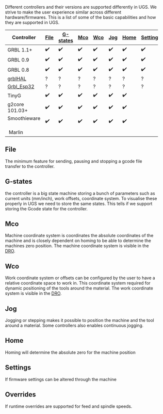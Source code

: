 Different controllers and their versions are supported differently in UGS. We strive to make the user experience similar across different hardware/firmwares. This is a list of some of the basic capabilities and how they are supported in UGS.

| Controller | [File](#file) | [G-states](#g-states) | [Mco](#mco) | [Wco](#wco) | [Jog](#jog) | [Home](#home) | [Settings](#settings) | [Overrides](#overrides) |
| -------------- |------|----------|-----|-----|-----|------|----------|-----------|
| GRBL 1.1+      | :heavy_check_mark: | :heavy_check_mark: | :heavy_check_mark: | :heavy_check_mark: | :heavy_check_mark: | :heavy_check_mark: | :heavy_check_mark: | :heavy_check_mark: |
| GRBL 0.9       | :heavy_check_mark: | :heavy_check_mark: | :heavy_check_mark: | :heavy_check_mark: | :heavy_check_mark: | :heavy_check_mark: | :heavy_check_mark: | |
| GRBL 0.8       | :heavy_check_mark: | :heavy_check_mark: | :heavy_check_mark: | :heavy_check_mark: | :heavy_check_mark: | :heavy_check_mark: | :heavy_check_mark: | |
| [grblHAL](https://github.com/terjeio/grblHAL) | ? | ? | ? | ? | ? | ? | ? | ? |
| [Grbl_Esp32](https://github.com/bdring/Grbl_Esp32) | ? | ? | ? | ? | ? | ? | ? | ? |
| TinyG          | :heavy_check_mark: | :heavy_check_mark: | :heavy_check_mark: | :heavy_check_mark: | :heavy_check_mark: | :heavy_check_mark: |  | |
| g2core 101.03+ | :heavy_check_mark: | :heavy_check_mark: | :heavy_check_mark: | :heavy_check_mark: | :heavy_check_mark: | :heavy_check_mark: |  | :heavy_check_mark: |
| Smoothieware   | :heavy_check_mark: | :heavy_check_mark: | :heavy_check_mark: | :heavy_check_mark: | :heavy_check_mark: | :heavy_check_mark: |  |  |
| Marlin | | | | | | | | |


## File
The minimum feature for sending, pausing and stopping a gcode file transfer to the controller.

## G-states
the controller is a big state machine storing a bunch of parameters such as current units (mm/inch), work offsets, coordinate system. To visualise these properly in UGS we need to store the same states. This tells if we support storing the Gcode state for the controller.

## Mco
Machine coordinate system is coordinates the absolute coordinates of the machine and is closely dependent on homing to be able to determine the machines zero position. The machine coordinate system is visible in the [DRO](Usage#digital-read-out).

## Wco
Work coordinate system or offsets can be configured by the user to have a relative coordinate space to work in. This coordinate system required for dynamic positioning of the tools around the material. The work coordinate system is visible in the [DRO](Usage#digital-read-out).

## Jog
Jogging or stepping makes it possible to position the machine and the tool around a material. Some controllers also enables continuous jogging.

## Home
Homing will determine the absolute zero for the machine position

## Settings
If firmware settings can be altered through the machine

## Overrides
If runtime overrides are supported for feed and spindle speeds.